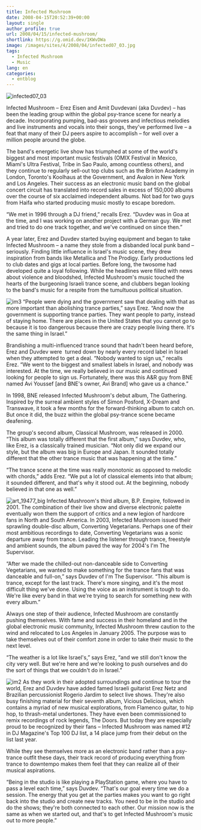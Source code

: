 ```yaml
---
title: Infected Mushroom
date: 2008-04-15T20:52:39+00:00
layout: single
author_profile: true
url: 2008/04/15/infected-mushroom/
shortlink: https://g.omid.dev/1KWvDWa
image: /images/sites/4/2008/04/infected07_03.jpg
tags:
  - Infected Mushroom
  - Music
lang: en
categories: 
  - entblog
---
```

![infected07_03](/images/2008/04/infected07_03-300x225.jpg)

Infected Mushroom – Erez Eisen and Amit Duvdevani (aka Duvdev) – has been the leading group within the global psy-trance scene for nearly a decade. Incorporating pumping, bad-ass grooves and infectious melodies and live instruments and vocals into their songs, they've performed live – a feat that many of their DJ peers aspire to accomplish – for well over a million people around the globe.

The band's energetic live show has triumphed at some of the world's biggest and most important music festivals (OMIX Festival in Mexico, Miami's Ultra Festival, Tribe in Sao Paulo, among countless others), and they continue to regularly sell-out top clubs such as the Brixton Academy in London, Toronto's Koolhaus at the Government, and Avalon in New York and Los Angeles. Their success as an electronic music band on the global concert circuit has translated into record sales in excess of 150,000 albums over the course of six acclaimed independent albums. Not bad for two guys from Haifa who started producing music mostly to escape boredom.

“We met in 1996 through a DJ friend,” recalls Erez. “Duvdev was in Goa at the time, and I was working on another project with a German guy. We met and tried to do one track together, and we've continued on since then.”

A year later, Erez and Duvdev started buying equipment and began to take Infected Mushroom – a name they stole from a disbanded local punk band – seriously. Finding little influence in Israel's music scene, they drew inspiration from bands like Metallica and The Prodigy. Early productions led to club dates and gigs at local parties. Before long, the twosome had developed quite a loyal following. While the headlines were filled with news about violence and bloodshed, Infected Mushroom's music touched the hearts of the burgeoning Israeli trance scene, and clubbers began looking to the band's music for a respite from the tumultuous political situation.

![im3](/images/2008/04/im3-300x225.jpg) “People were dying and the government saw that dealing with that as more important than abolishing trance parties,” says Erez. “And now the government is supporting trance parties. They want people to party, instead of staying home. There are places in the United States that you cannot go to because it is too dangerous because there are crazy people living there. It's the same thing in Israel.”

Brandishing a multi-influenced trance sound that hadn't been heard before, Erez and Duvdev were  turned down by nearly every record label in Israel when they attempted to get a deal. “Nobody wanted to sign us,” recalls Erez. “We went to the biggest and smallest labels in Israel, and nobody was interested. At the time, we really believed in our music and continued looking for people to sign us. Fortunately, there was this A&R guy from BNE named Avi Youssef \[and BNE's owner, Avi Brand\] who gave us a chance.”

In 1998, BNE released Infected Mushroom's debut album, The Gathering. Inspired by the surreal ambient styles of Simon Posford, X-Dream and Transwave, it took a few months for the forward-thinking album to catch on. But once it did, the buzz within the global psy-trance scene became deafening.

The group's second album, Classical Mushroom, was released in 2000. “This album was totally different that the first album,” says Duvdev, who, like Erez, is a classically trained musician. “Not only did we expand our style, but the album was big in Europe and Japan. It sounded totally different that the other trance music that was happening at the time.”

“The trance scene at the time was really monotonic as opposed to melodic with chords,” adds Erez. “We put a lot of classical elements into that album; it sounded different, and that's why it stood out. At the beginning, nobody believed in that one as well.”

![art_19477_big](/images/2008/04/art_19477_big.jpg) Infected Mushroom's third album, B.P. Empire, followed in 2001. The combination of their live show and diverse electronic palette eventually won them the support of critics and a new legion of hardcore fans in North and South America. In 2003, Infected Mushroom issued their sprawling double-disc album, Converting Vegetarians. Perhaps one of their most ambitious recordings to date, Converting Vegetarians was a sonic departure away from trance. Leading the listener through trance, freestyle and ambient sounds, the album paved the way for 2004's I'm The Supervisor.

“After we made the chilled-out non-danceable side to Converting Vegetarians, we wanted to make something for the trance fans that was danceable and full-on,” says Duvdev of I'm The Supervisor. “This album is trance, except for the last track. There's more singing, and it's the most difficult thing we've done. Using the voice as an instrument is tough to do. We're like every band in that we're trying to search for something new with every album.”

Always one step of their audience, Infected Mushroom are constantly pushing themselves. With fame and success in their homeland and in the global electronic music community, Infected Mushroom threw caution to the wind and relocated to Los Angeles in January 2005. The purpose was to take themselves out of their comfort zone in order to take their music to the next level.

“The weather is a lot like Israel's,” says Erez, “and we still don't know the city very well. But we're here and we're looking to push ourselves and do the sort of things that we couldn't do in Israel.”

![im2](/images/2008/04/im2-300x215.jpg) As they work in their adopted surroundings and continue to tour the world, Erez and Duvdev have added famed Israeli guitarist Erez Netz and Brazilian percussionist Rogerio Jardim to select live shows. They're also busy finishing material for their seventh album, Vicious Delicious, which contains a myriad of new musical explorations, from Flamenco guitar, to hip hop, to thrash-metal undertones. They have even been commissioned to remix recordings of rock legends, The Doors. But today they are especially proud to be recognized by their fans – Infected Mushroom was named #12 in DJ Magazine's Top 100 DJ list, a 14 place jump from their debut on the list last year.

While they see themselves more as an electronic band rather than a psy-trance outfit these days, their track record of producing everything from trance to downtempo makes them feel that they can realize all of their musical aspirations.

“Being in the studio is like playing a PlayStation game, where you have to pass a level each time,” says Duvdev. “That's our goal every time we do a session. The energy that you get at the parties makes you want to go right back into the studio and create new tracks. You need to be in the studio and do the shows; they're both connected to each other. Our mission now is the same as when we started out, and that's to get Infected Mushroom's music out to more people.”
